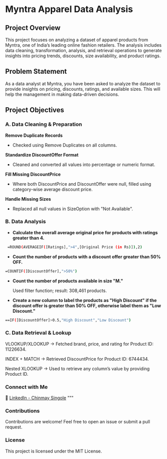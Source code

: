 
# Myntra Apparel Data Analysis 

 ## Project Overview

This project focuses on analyzing a dataset of apparel products from Myntra, one of India’s leading online fashion retailers. The analysis includes data cleaning, transformation, analysis, and retrieval operations to generate insights into pricing trends, discounts, size availability, and product ratings.

## Problem Statement
As a data analyst at Myntra, you have been asked to analyze the dataset to provide insights on pricing, discounts, ratings, and available sizes. This will help the management in making data-driven decisions.


## Project Objectives
 ### A. Data Cleaning & Preparation

**Remove Duplicate Records**
- Checked using Remove Duplicates on all columns.

**Standardize DiscountOffer Format**
- Cleaned and converted all values into percentage or numeric format.

**Fill Missing DiscountPrice**
-  Where both DiscountPrice and DiscountOffer were null, filled using category-wise average discount price.

**Handle Missing Sizes**
-  Replaced all null values in SizeOption with "Not Available".

###  B. Data Analysis

- **Calculate the overall average original price for products with ratings greater than 4.**
```bash
 =ROUND(AVERAGEIF([Ratings],">4",[Original Price (in Rs)]),2)

```
- **Count the number of products with a discount offer greater than 50% OFF.**
```bash
=COUNTIF([DiscountOffer],">50%")
```
- **Count the number of products available in size "M."**
  
  Used filter function; result: 308,461 products.

- **Create a new column to label the products as "High Discount" if the discount offer is greater than 50% OFF, otherwise label them as "Low Discount."**
```bash
==IF([DiscountOffer]>0.5,"High Discount","Low Discount")
```
###  C. Data Retrieval & Lookup

VLOOKUP/XLOOKUP
→ Fetched brand, price, and rating for Product ID: 11226634.

INDEX + MATCH
→ Retrieved DiscountPrice for Product ID: 6744434.

Nested XLOOKUP
→ Used to retrieve any column’s value by providing Product ID.

### Connect with Me

🔗 [LinkedIn - Chinmay Singole](https://www.linkedin.com/in/chinmay-singole/)
"""

### Contributions
Contributions are welcome! Feel free to open an issue or submit a pull request.

### License
This project is licensed under the MIT License.

